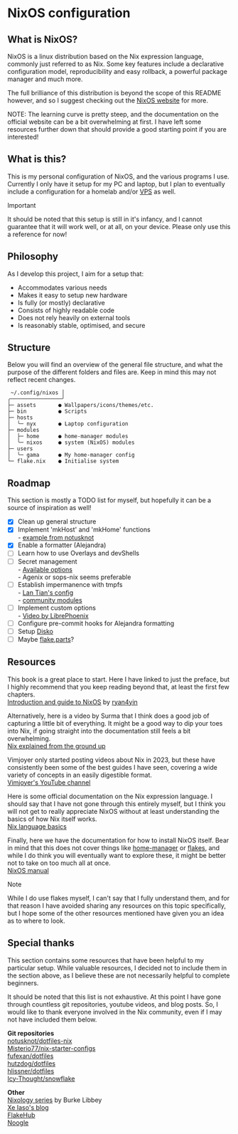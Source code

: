 # NixOS configuration

## What is NixOS?

NixOS is a linux distribution based on the Nix expression language, commonly just referred to as Nix. Some key features include a declarative configuration model, reproducibility and easy rollback, a powerful package manager and much more.

The full brilliance of this distribution is beyond the scope of this README however, and so I suggest checking out the [NixOS website](https://nixos.org/) for more.

NOTE: The learning curve is pretty steep, and the documentation on the official website can be a bit overwhelming at first. I have left some resources further down that should provide a good starting point if you are interested!

## What is this?
This is my personal configuration of NixOS, and the various programs I use. Currently I only have it setup for my PC and laptop, but I plan to eventually include a configuration for a homelab and/or [VPS](https://en.wikipedia.org/wiki/Virtual_private_server) as well.

> [!IMPORTANT]
> It should be noted that this setup is still in it's infancy, and I cannot guarantee that it will work well, or at all, on your device. Please only use this a reference for now!

## Philosophy

As I develop this project, I aim for a setup that:

- Accommodates various needs
- Makes it easy to setup new hardware
- Is fully (or mostly) declarative
- Consists of highly readable code
- Does not rely heavily on external tools
- Is reasonably stable, optimised, and secure

## Structure

Below you will find an overview of the general file structure, and what the purpose of the different folders and files are. Keep in mind this may not reflect recent changes.
```
 ~/.config/nixos │
╭────────────────╯
├─ assets       ● Wallpapers/icons/themes/etc.
├─ bin          ● Scripts
├─ hosts
│  ╰─ nyx       ● Laptop configuration
├─ modules           
│  ├─ home      ● home-manager modules
│  ╰─ nixos     ● system (NixOS) modules
├─ users             
│  ╰─ gama      ● My home-manager config
└─ flake.nix    ● Initialise system
```
## Roadmap

This section is mostly a TODO list for myself, but hopefully it can be a source of inspiration as well!

- [x] Clean up general structure
- [x] Implement 'mkHost' and 'mkHome' functions  
      - [example from notusknot](https://github.com/notusknot/dotfiles-nix/tree/a034dcb6daff31ce50cdbc74a5972b1ef56ef3d7)
- [x] Enable a formatter (Alejandra)
- [ ] Learn how to use Overlays and devShells
- [ ] Secret management  
      - [Available options](https://nixos.wiki/wiki/Comparison_of_secret_managing_schemes)  
      - Agenix or sops-nix seems preferable
- [ ] Establish impermanence with tmpfs  
      - [Lan Tian's config](https://github.com/xddxdd/nixos-config/tree/55697a820bdc019d867ab52fa89e2b759c242b03)  
      - [community modules](https://github.com/nix-community/impermanence)
- [ ] Implement custom options  
      - [Video by LibrePhoenix](https://piped.video/watch?v=Qull6TMQm4Q)
- [ ] Configure pre-commit hooks for Alejandra formatting
- [ ] Setup [Disko](https://github.com/nix-community/disko)
- [ ] Maybe [flake.parts](https://flake.parts/)?

## Resources

This book is a great place to start. Here I have linked to just the preface, but I highly recommend that you keep reading beyond that, at least the first few chapters.  
[Introduction and guide to NixOS](https://nixos-and-flakes.thiscute.world/preface) by [ryan4yin](https://github.com/sponsors/ryan4yin)

Alternatively, here is a video by Surma that I think does a good job of capturing a little bit of everything. It might be a good way to dip your toes into Nix, if going straight into the documentation still feels a bit overwhelming.  
[Nix explained from the ground up](https://www.youtube.com/watch?v=5D3nUU1OVx8)

Vimjoyer only started posting videos about Nix in 2023, but these have consistently been some of the best guides I have seen, covering a wide variety of concepts in an easily digestible format.  
[Vimjoyer's YouTube channel](https://www.youtube.com/@vimjoyer) 

Here is some official documentation on the Nix expression language. I should say that I have not gone through this entirely myself, but I think you will not get to really appreciate NixOS without at least understanding the basics of how Nix itself works.  
[Nix language basics](https://nix.dev/tutorials/nix-language.html)

Finally, here we have the documentation for how to install NixOS itself.
Bear in mind that this does not cover things like [home-manager](https://github.com/nix-community/home-manager) or [flakes](https://nixos.wiki/wiki/Flakes), and while I do think you will eventually want to explore these, it might be better not to take on too much all at once.  
[NixOS manual](https://nixos.org/manual/nixos/stable/)

> [!NOTE]
> While I do use flakes myself, I can't say that I fully understand them, and for that reason I have avoided sharing any resources on this topic specifically, but I hope some of the other resources mentioned have given you an idea as to where to look.

## Special thanks

This section contains some resources that have been helpful to my particular setup. While valuable resources, I decided not to include them in the section above, as I believe these are not necessarily helpful to complete beginners.

It should be noted that this list is not exhaustive. At this point I have gone through countless git repositories, youtube videos, and blog posts. So, I would like to thank everyone involved in the Nix community, even if I may not have included them below.


**Git repositories**  
[notusknot/dotfiles-nix](https://github.com/notusknot/dotfiles-nix)  
[Misterio77/nix-starter-configs](https://github.com/Misterio77/nix-starter-configs)  
[fufexan/dotfiles](https://github.com/fufexan/dotfiles)  
[hutzdog/dotfiles](https://man.sr.ht/~hutzdog/dotfiles/)  
[hlissner/dotfiles](https://github.com/hlissner/dotfiles)  
[Icy-Thought/snowflake](https://github.com/Icy-Thought/snowflake/)  


**Other**  
[Nixology series](https://www.youtube.com/playlist?list=PLRGI9KQ3_HP_OFRG6R-p4iFgMSK1t5BHs) by Burke Libbey  
[Xe Iaso's blog](https://xeiaso.net/blog/)  
[FlakeHub](https://flakehub.com/flakes)  
[Noogle](https://noogle.dev/)
